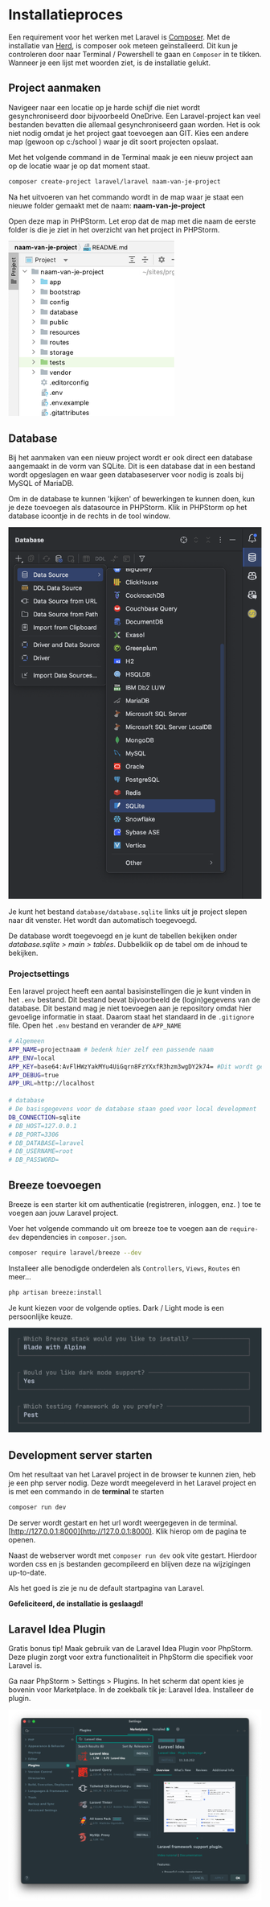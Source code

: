 # Installatieproces

Een requirement voor het werken met Laravel is [Composer](https://getcomposer.org/). Met de installatie van [Herd](https://herd.laravel.com/), is composer ook meteen geïnstalleerd. Dit kun je controleren door naar Terminal / Powershell te gaan en ```Composer``` in te tikken. Wanneer je een lijst met woorden ziet, is de installatie gelukt.  

## Project aanmaken

Navigeer naar een locatie op je harde schijf die niet wordt gesynchroniseerd door bijvoorbeeld OneDrive. Een Laravel-project kan veel bestanden bevatten die allemaal gesynchroniseerd gaan worden. Het is ook niet nodig omdat je het project gaat toevoegen aan GIT. Kies een andere map (gewoon op c:/school ) waar je dit soort projecten opslaat.

Met het volgende command in de Terminal maak je een nieuw project aan op de locatie waar je op dat moment staat.

```bash
composer create-project laravel/laravel naam-van-je-project
```

Na het uitvoeren van het commando wordt in de map waar je staat een nieuwe folder gemaakt met de naam: **naam-van-je-project**

Open deze map in PHPStorm. Let erop dat de map met die naam de eerste folder is die je ziet in het overzicht van het project in PHPStorm.

![project folder](../images/project-folder.png)

## Database

Bij het aanmaken van een nieuw project wordt er ook direct een database aangemaakt in de vorm van SQLite. Dit is een database dat in een bestand wordt opgeslagen en waar geen databaseserver voor nodig is zoals bij MySQL of MariaDB.

Om in de database te kunnen 'kijken' of bewerkingen te kunnen doen, kun je deze toevoegen als datasource in PHPStorm. Klik in PHPStorm op het database icoontje in de rechts in de tool window.

![datasource toevoegen](../images/datasource.png)

Je kunt het bestand `database/database.sqlite` links uit je project slepen naar dit venster. Het wordt dan automatisch toegevoegd.

De database wordt toegevoegd en je kunt de tabellen bekijken onder _database.sqlite > main > tables_. Dubbelklik op de tabel om de inhoud te bekijken.

### Projectsettings

Een laravel project heeft een aantal basisinstellingen die je kunt vinden in het `.env` bestand. Dit bestand bevat bijvoorbeeld de (login)gegevens van de database. Dit bestand mag je niet toevoegen aan je repository omdat hier gevoelige informatie in staat. Daarom staat het standaard in de `.gitignore` file. 
Open het `.env` bestand en verander de `APP_NAME`

```bash
# Algemeen
APP_NAME=projectnaam # bedenk hier zelf een passende naam
APP_ENV=local
APP_KEY=base64:AvFlHWzYakMYu4UiGqrn8FzYXxfR3hzm3wgDY2k74= #Dit wordt gegenereerd
APP_DEBUG=true
APP_URL=http://localhost

# database
# De basisgegevens voor de database staan goed voor local development
DB_CONNECTION=sqlite
# DB_HOST=127.0.0.1
# DB_PORT=3306
# DB_DATABASE=laravel
# DB_USERNAME=root
# DB_PASSWORD=
```

## Breeze toevoegen 

Breeze is een starter kit om authenticatie (registreren, inloggen, enz. ) toe te voegen aan jouw Laravel project. 

Voer het volgende commando uit om breeze toe te voegen aan de `require-dev` dependencies in `composer.json`.  

```bash
composer require laravel/breeze --dev
```

Installeer alle benodigde onderdelen als `Controllers`, `Views`, `Routes` en meer...

```bash
php artisan breeze:install
```

Je kunt kiezen voor de volgende opties. Dark / Light mode is een persoonlijke keuze. 

![](../images/breeze-installation.png)


## Development server starten

Om het resultaat van het Laravel project in de browser te kunnen zien, heb je een php server nodig. Deze wordt meegeleverd in het Laravel project en is met een commando in de **terminal** te starten

```bash
composer run dev
```

De server wordt gestart en het url wordt weergegeven in de terminal. [http://127.0.0.1:8000](http://127.0.0.1:8000). Klik hierop om de pagina te openen. 

Naast de webserver wordt met `composer run dev` ook vite gestart. Hierdoor worden css en js bestanden gecompileerd en blijven deze na wijzigingen up-to-date.

Als het goed is zie je nu de default startpagina van Laravel.

**Gefeliciteerd, de installatie is geslaagd!**

## Laravel Idea Plugin
Gratis bonus tip! Maak gebruik van de Laravel Idea Plugin voor PhpStorm. Deze plugin zorgt voor extra functionaliteit in PhpStorm 
die specifiek voor Laravel is.

Ga naar PhpStorm > Settings > Plugins. In het scherm dat opent kies je bovenin voor Marketplace. In de zoekbalk tik je: Laravel Idea. Installeer de plugin.

![Laravel Idea plugin](../images/laravel-idea.png)


